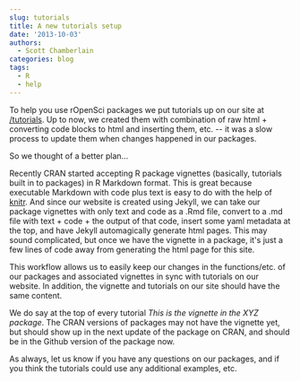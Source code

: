 ```yaml
---
slug: tutorials
title: A new tutorials setup
date: '2013-10-03'
authors:
  - Scott Chamberlain
categories: blog
tags:
  - R
  - help
---
```


To help you use rOpenSci packages we put tutorials up on our site at [/tutorials](/tutorials). Up to now, we created them with combination of raw html + converting code blocks to html and inserting them, etc. -- it was a slow process to update them when changes happened in our packages.

So we thought of a better plan...

Recently CRAN started accepting R package vignettes (basically, tutorials built in to packages) in R Markdown format. This is great because executable Markdown with code plus text is easy to do with the help of [knitr](https://yihui.name/knitr/). And since our website is created using Jekyll, we can take our package vignettes with only text and code as a .Rmd file, convert to a .md file with text + code + the output of that code, insert some yaml metadata at the top, and have Jekyll automagically generate html pages. This may sound complicated, but once we have the vignette in a package, it's just a few lines of code away from generating the html page for this site.

This workflow allows us to easily keep our changes in the functions/etc. of our packages and associated vignettes in sync with tutorials on our website. In addition, the vignette and tutorials on our site should have the same content.

We do say at the top of every tutorial *This is the vignette in the XYZ package*. The CRAN versions of packages may not have the vignette yet, but should show up in the next update of the package on CRAN, and should be in the Github version of the package now.

As always, let us know if you have any questions on our packages, and if you think the tutorials could use any additional examples, etc.
